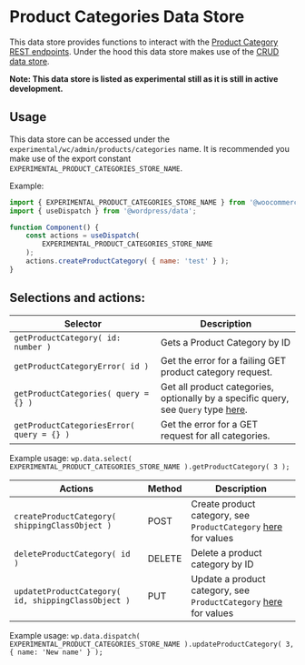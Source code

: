 # Product Categories Data Store

This data store provides functions to interact with the [Product Category REST endpoints](https://woocommerce.github.io/woocommerce-rest-api-docs/#product-categories).
Under the hood this data store makes use of the [CRUD data store](../crud/README.md).

**Note: This data store is listed as experimental still as it is still in active development.**

## Usage

This data store can be accessed under the `experimental/wc/admin/products/categories` name. It is recommended you make use of the export constant `EXPERIMENTAL_PRODUCT_CATEGORIES_STORE_NAME`.

Example:

```js
import { EXPERIMENTAL_PRODUCT_CATEGORIES_STORE_NAME } from '@woocommerce/data';
import { useDispatch } from '@wordpress/data';

function Component() {
	const actions = useDispatch(
		EXPERIMENTAL_PRODUCT_CATEGORIES_STORE_NAME
	);
	actions.createProductCategory( { name: 'test' } );
}
```

## Selections and actions:

| Selector                                       | Description                                                                                            |
| ---------------------------------------------- | ------------------------------------------------------------------------------------------------------ |
| `getProductCategory( id: number )`        | Gets a Product Category by ID                                                                    |
| `getProductCategoryError( id )`           | Get the error for a failing GET product category request.                                        |
| `getProductCategories( query = {} )`      | Get all product categories, optionally by a specific query, see `Query` type [here](./types.ts). |
| `getProductCategoriesError( query = {} )` | Get the error for a GET request for all categories.                                              |

Example usage: `wp.data.select( EXPERIMENTAL_PRODUCT_CATEGORIES_STORE_NAME ).getProductCategory( 3 );`

| Actions                                                  | Method | Description                                                                        |
| -------------------------------------------------------- | ------ | ---------------------------------------------------------------------------------- |
| `createProductCategory( shippingClassObject )`      | POST   | Create product category, see `ProductCategory` [here](./types.ts) for values   |
| `deleteProductCategory( id )`                       | DELETE | Delete a product category by ID                                                |
| `updatetProductCategory( id, shippingClassObject )` | PUT    | Update a product category, see `ProductCategory` [here](./types.ts) for values |

Example usage: `wp.data.dispatch( EXPERIMENTAL_PRODUCT_CATEGORIES_STORE_NAME ).updateProductCategory( 3, { name: 'New name' } );`
